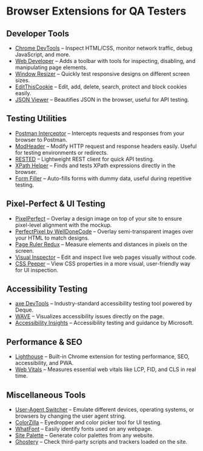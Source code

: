 # Browser Extensions for QA Testers


## Developer Tools

- [Chrome DevTools](https://developer.chrome.com/docs/devtools/) – Inspect HTML/CSS, monitor network traffic, debug JavaScript, and more.
- [Web Developer](https://chrome.google.com/webstore/detail/web-developer/bfbameneiokkgbdmiekhjnmfkcnldhhm) – Adds a toolbar with tools for inspecting, disabling, and manipulating page elements.  
- [Window Resizer](https://chrome.google.com/webstore/detail/window-resizer/kkelicaakdanhinjdeammmilcgefonfh) – Quickly test responsive designs on different screen sizes.  
- [EditThisCookie](https://chrome.google.com/webstore/detail/editthiscookie/fngmhnnpilhplaeedifhccceomclgfbg) – Edit, add, delete, search, protect and block cookies easily.  
- [JSON Viewer](https://chrome.google.com/webstore/detail/json-viewer/aimiinbnnkboelefkjlenlgimcabobli) – Beautifies JSON in the browser, useful for API testing.  


## Testing Utilities

- [Postman Interceptor](https://chrome.google.com/webstore/detail/postman-interceptor/idgpnmonknjnojddfkpgkljpfnnfcklj) – Intercepts requests and responses from your browser to Postman.  
- [ModHeader](https://chrome.google.com/webstore/detail/modheader/idgpnmonknjnojddfkpgkljpfnnfcklj) – Modify HTTP request and response headers easily. Useful for testing environments or redirects.  
- [RESTED](https://chrome.google.com/webstore/detail/rested/eejfoncpjfgmeleakejdcanedmefagga) – Lightweight REST client for quick API testing.  
- [XPath Helper](https://chrome.google.com/webstore/detail/xpath-helper/hgimnogjllphhhkhlmebbmlgjoejdpjl) – Finds and tests XPath expressions directly in the browser.  
- [Form Filler](https://chrome.google.com/webstore/detail/form-filler/nlmmgnhgdeffjkdckmikfpnddkbbfkkk) – Auto-fills forms with dummy data, useful during repetitive testing.  


## Pixel-Perfect & UI Testing

- [PixelPerfect](https://chrome.google.com/webstore/detail/pixelperfect/kmpjgihglcilnemghljjfcdcfnhklhbn) – Overlay a design image on top of your site to ensure pixel-level alignment with the mockup.  
- [PerfectPixel by WellDoneCode](https://chrome.google.com/webstore/detail/perfectpixel-by-welldonec/dnppdjolckceokjlmgblmenlmffgmgme) – Overlay semi-transparent images over your HTML to match designs.  
- [Page Ruler Redux](https://chrome.google.com/webstore/detail/page-ruler-redux/lnknpjjgmninfknihgmmebjpbnkmgcli) – Measure elements and distances in pixels on the screen.  
- [Visual Inspector](https://chrome.google.com/webstore/detail/visual-inspector/oadboiipflhobonjjffjbfekfjcgkhco) – Edit and inspect live web pages visually without code.  
- [CSS Peeper](https://chrome.google.com/webstore/detail/css-peeper/mbnbehikldjhnfehhnaidhjhoofhpehk) – View CSS properties in a more visual, user-friendly way for UI inspection.  


## Accessibility Testing

- [axe DevTools](https://chrome.google.com/webstore/detail/axe-devtools-web-accessib/lhdoppojpmngadmnindnejefpokejbdd) – Industry-standard accessibility testing tool powered by Deque.  
- [WAVE](https://chrome.google.com/webstore/detail/wave-evaluation-tool/jbbplnpkjmmeebjpijfedlgcdilocofh) – Visualizes accessibility issues directly on the page.  
- [Accessibility Insights](https://chrome.google.com/webstore/detail/accessibility-insights-for/dkgencfabioofgdmhhjljpkbbchbikbh) – Accessibility testing and guidance by Microsoft.  


## Performance & SEO

- [Lighthouse](https://chrome.google.com/webstore/detail/lighthouse/blipmdconlkpinefehnmjammfjpmpbjk) – Built-in Chrome extension for testing performance, SEO, accessibility, and PWA.  
- [Web Vitals](https://chrome.google.com/webstore/detail/web-vitals/ahfhijdlegdabablpippeagghigmibma) – Measures essential web vitals like LCP, FID, and CLS in real time.  


## Miscellaneous Tools

- [User-Agent Switcher](https://chrome.google.com/webstore/detail/user-agent-switcher-for-c/ljdobmomdgdljniojadhoplhkpialdid) – Emulate different devices, operating systems, or browsers by changing the user agent string.  
- [ColorZilla](https://chrome.google.com/webstore/detail/colorzilla/bhlhnicpbhignbdhedgjhgdocnmhomnp) – Eyedropper and color picker tool for UI testing.  
- [WhatFont](https://chrome.google.com/webstore/detail/whatfont/dgpbepgppdpcmdfhbcdgkhkcknobgibi) – Easily identify fonts used on any webpage.  
- [Site Palette](https://chrome.google.com/webstore/detail/site-palette/likdphbhdiklljddgfhgfjekebmbgjcg) – Generate color palettes from any website.  
- [Ghostery](https://chrome.google.com/webstore/detail/ghostery-%E2%80%93-privacy-ad-bloc/mlomiejdfkolichcflejclcbmpeaniij) – Check third-party scripts and trackers loaded on the site.  

